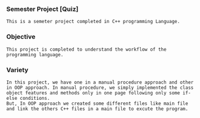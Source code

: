 ### Semester Project [Quiz]

    This is a semeter project completed in C++ programming Language.
    
### Objective
   
    This project is completed to understand the workflow of the programming language.
  
### Variety
 
    In this project, we have one in a manual procedure approach and other in OOP approach. In manual procedure, we simply implemented the class object features and methods only in one page following only some if-else conditions.
    But, In OOP approach we created some different files like main file and link the others C++ files in a main file to excute the program.
    
    

